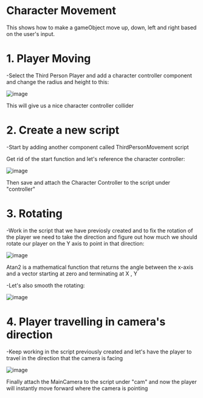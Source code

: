 # Character Movement

This shows how to make a gameObject move up, down, left and right based on the user's input.

# 1. Player Moving

-Select the Third Person Player and add a character controller component and change the radius and height to this:

![image](https://user-images.githubusercontent.com/91954726/140928501-52c7ec8e-8764-4b2e-b046-19407f264242.png)

This will give us a nice character controller collider

# 2. Create a new script

-Start by adding another component called ThirdPersonMovement script

Get rid of the start function and let's reference the character controller:

![image](https://user-images.githubusercontent.com/91954726/140929949-3e8e9233-e0e7-4e87-bd2e-182ffac31a7b.png)

Then save and attach the Character Controller to the script under "controller"

# 3. Rotating

-Work in the script that we have previosly created and to fix the rotation of the player we need to take the direction and figure out how much we should rotate our player on the Y axis to point in that direction:

![image](https://user-images.githubusercontent.com/91954726/140931604-1c83df4a-5ce7-4972-84fb-e7ab2bbdd861.png)

Atan2 is a mathematical function that returns the angle between the x-axis and a vector starting at zero and terminating at X , Y

-Let's also smooth the rotating:

![image](https://user-images.githubusercontent.com/91954726/140932337-e0fdadac-1bad-40af-9d68-ada3d5879fa6.png)

# 4. Player travelling in camera's direction

-Keep working in the script previously created and let's have the player to travel in the direction that the camera is facing  

![image](https://user-images.githubusercontent.com/91954726/140933117-be94e7e3-1ef9-4c95-b2ea-ca18ad9066f0.png)

Finally attach the MainCamera to the script under "cam" and now the player will instantly move forward where the camera is pointing
